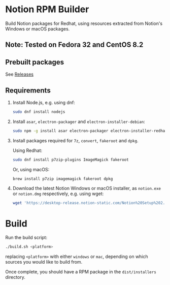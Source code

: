 # Notion RPM Builder

Build Notion packages for Redhat, using resources extracted from Notion's Windows or macOS packages.

## Note: Tested on Fedora 32 and CentOS 8.2

## Prebuilt packages

See [Releases](https://github.com/enmanuelmoreira/notion-rpm-builder/releases)

## Requirements

1. Install Node.js, e.g. using dnf:

   ```sh
   sudo dnf install nodejs
   ```

2. Install `asar`, `electron-packager` and `electron-installer-debian`:

   ```sh
   sudo npm -g install asar electron-packager electron-installer-redhat electron-installer-debian
   ```

3. Install packages required for `7z`, `convert`, `fakeroot` and `dpkg`.

   Using Redhat:

   ```sh
   sudo dnf install p7zip-plugins ImageMagick fakeroot
   ```

   Or, using macOS:

   ```sh
   brew install p7zip imagemagick fakeroot dpkg
   ```

4. Download the latest Notion Windows or macOS installer, as `notion.exe` or `notion.dmg` respectively, e.g. using wget:

   ```sh
   wget 'https://desktop-release.notion-static.com/Notion%20Setup%202.0.8.exe' -O notion.exe
   ```

# Build

Run the build script:

```sh
./build.sh <platform>
```

replacing `<platform>` with either `windows` or `mac`, depending on which sources you would like to build from.

Once complete, you should have a RPM package in the `dist/installers` directory.
